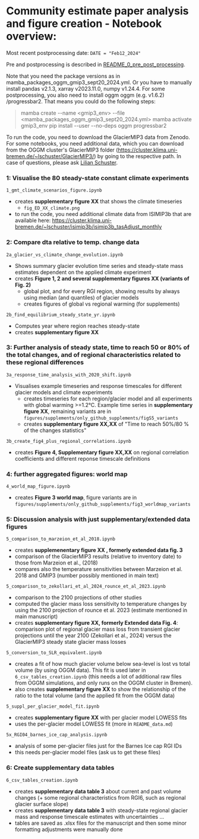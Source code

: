 # Community estimate paper analysis and figure creation - Notebook overview:
Most recent postprocessing date: `DATE = "Feb12_2024"`

Pre and postprocessing is described in [README_0_pre_post_processing](README_0_pre_post_processing).

Note that you need the package versions as in mamba_packages_oggm_gmip3_sept20_2024.yml. Or you have to manually install pandas v2.1.3, xarray v2023.11.0, numpy v1.24.4. For some postprocessing, you also need to install oggm oggm (e.g. v1.6.2) /progressbar2. That means you could do the following steps:
> mamba create --name <gmip3_env> --file <mamba_packages_oggm_gmip3_sept20_2024.yml> 
> mamba activate gmip3_env
> pip install --user --no-deps oggm progressbar2
  
To run the code, you need to download the GlacierMIP3 data from Zenodo. For some notebooks, you need additional data, which you can download from the OGGM cluster's GlacierMIP3 folder (https://cluster.klima.uni-bremen.de/~lschuster/GlacierMIP3/) by going to the respective path. In case of questions, please ask [Lilian Schuster](mailto:lilian.schuster@uibk.ac.at).

### 1: Visualise the 80 steady-state constant climate experiments
`1_gmt_climate_scenarios_figure.ipynb`
- creates **supplementary figure XX** that shows the climate timeseries
  - `fig_ED_XX_climate.png`
- to run the code, you need additional climate data from ISIMIP3b that are available here: https://cluster.klima.uni-bremen.de/~lschuster/isimip3b/isimip3b_tasAdjust_monthly 


### 2: Compare dta relative to temp. change data 

`2a_glacier_vs_climate_change_evolution.ipynb` 
- Shows summary glacier evolution time series and steady-state mass estimates dependent on the applied climate experiment
- creates **Figure 1, 2 and several supplementary figures XX (variants of Fig. 2)**
    - global plot, and for every RGI region, showing results by always using median (and quantiles) of glacier models 
    - creates figures of global vs regional warming (for supplements)

`2b_find_equilibrium_steady_state_yr.ipynb`
- Computes year where region reaches steady-state
- creates **supplementary figure XX**

    
### 3: Further analysis of steady state, time to reach 50 or 80% of the total changes, and of regional characteristics related to these regional differences

`3a_response_time_analysis_with_2020_shift.ipynb`
- Visualises example timeseries and response timescales for different glacier models and climate experiments 
    - creates timeseries for each region/glacier model and all experiments with global warming >=1.2°C. Example time series in **supplementary figure XX**, remaining variants are in `figures/supplements/only_github_supplements/figS5_variants`
    - creates **supplementary figure XX,XX** of "Time to reach 50%/80 % of the changes statistics" 

`3b_create_fig4_plus_regional_correlations.ipynb`
- creates **Figure 4, Supplementary figure XX,XX** on regional correlation coefficients and different reponse timescale definitions

### 4: further aggregated figures: world map
`4_world_map_figure.ipynb`
- creates **Figure 3 world map**, figure variants are in `figures/supplements/only_github_supplements/fig3_worldmap_variants`

### 5: Discussion analysis with just supplementary/extended data figures
`5_comparison_to_marzeion_et_al_2018.ipynb`
- creates **supplemenentary figure XX , formerly extended data fig. 3**
- comparison of the GlacierMIP3 results (relative to inventory date) to those from Marzeion et al., (2018)
- compares also the temperature sensitivities between Marzeion et al. 2018 and GMIP3 (number possibly mentioned in main text)

`5_comparison_to_zekollari_et_al_2024_rounce_et_al_2023.ipynb`
- comparison to the 2100 projections of other studies
- computed the glacier mass loss sensitivity to temperature changes by using the 2100 projection of rounce et al. 2023 (estimate mentioned in main manuscript)
- creates **supplementary figure XX, formerly Extended data Fig. 4**: comparison plot of regional glacier mass loss from transient glacier projections until the year 2100 (Zekollari et al., 2024) versus the GlacierMIP3 steady state glacier mass losses

`5_conversion_to_SLR_equivalent.ipynb`
- creates a fit of how much glacier volume below sea-level is lost vs total volume (by using OGGM data). This fit is used later in `6_csv_tables_creation.ipynb` (this needs a lot of additional raw files from OGGM simulations, and only runs on the OGGM cluster in Bremen).
- also creates **supplementary figure XX** to show the relationship of the ratio to the total volume (and the applied fit from the OGGM data)

`5_suppl_per_glacier_model_fit.ipynb`
- creates **supplementary figure XX**  with per glacier model LOWESS fits
- uses the per-glacier model LOWESS fit (more in `README_data.md`)

`5x_RGI04_barnes_ice_cap_analysis.ipynb`
- analysis of some per-glacier files just for the Barnes Ice cap RGI IDs
- this needs per-glacier model files (ask us to get these files)


### 6: Create supplementary data tables
`6_csv_tables_creation.ipynb`
- creates **supplementary data table 3** about current and past volume changes (+ some regional characteristics from RGI6, such as regional glacier surface slope)
- creates **supplementary data table 3** with steady-state regional glacier mass and response timescale estimates with uncertainties ...
- tables are saved as .xlsx files for the manuscript and then some minor formatting adjustments were manually done
